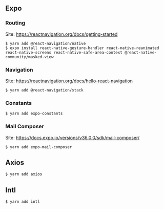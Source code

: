 ## Expo

### Routing
Site: https://reactnavigation.org/docs/getting-started
```
$ yarn add @react-navigation/native
$ expo install react-native-gesture-handler react-native-reanimated react-native-screens react-native-safe-area-context @react-native-community/masked-view
```

### Navigation
Site: https://reactnavigation.org/docs/hello-react-navigation
```
$ yarn add @react-navigation/stack
```

### Constants
```
$ yarn add expo-constants
```

### Mail Composer
Site: https://docs.expo.io/versions/v36.0.0/sdk/mail-composer/
```
$ yarn add expo-mail-composer
```

## Axios
```
$ yarn add axios
```

## Intl
```
$ yarn add intl
```